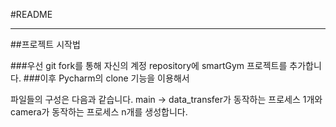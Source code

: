 #README

-----
##프로젝트 시작법

###우선 git fork를 통해 자신의 계정 repository에 smartGym 프로젝트를 추가합니다. 
###이후 Pycharm의 clone 기능을 이용해서

파일들의 구성은 다음과 같습니다.
main -> data_transfer가 동작하는 프로세스 1개와
camera가 동작하는 프로세스 n개를 생성합니다.

